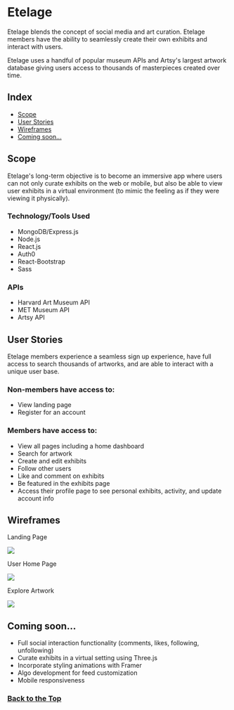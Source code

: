 # Etelage

Etelage blends the concept of social media and art curation. Etelage members have the ability to seamlessly create their own exhibits and interact with users.

Etelage uses a handful of popular museum APIs and Artsy's largest artwork database giving users access to thousands of masterpieces created over time. 

## Index
* [Scope](#Scope)
* [User Stories](#user-Stories)
* [Wireframes](#wireframes)
* [Coming soon...](#coming-soon)

## Scope
Etelage's long-term objective is to become an immersive app where users can not only curate exhibits on the web or mobile, but also be able to view user exhibits in a virtual environment (to mimic the feeling as if they were viewing it physically).

### Technology/Tools Used
* MongoDB/Express.js 
* Node.js
* React.js
* Auth0
* React-Bootstrap 
* Sass

### APIs
* Harvard Art Museum API
* MET Museum API
* Artsy API

## User Stories
Etelage members experience a seamless sign up experience, have full access to search thousands of artworks, and are able to interact with a unique user base.

### Non-members have access to:
* View  landing page
* Register for an account

### Members have access to: 
* View all pages including a home dashboard
* Search for artwork
* Create and edit exhibits
* Follow other users
* Like and comment on exhibits
* Be featured in the exhibits page
* Access their profile page to see personal exhibits, activity, and update account info

## Wireframes
Landing Page

![](https://lh3.googleusercontent.com/pw/ACtC-3fjvmHrIhdl0cY0FAM4LM5OpgtzDwvyTM0k0tmT3rpRBykl8DfQKwgXXXaCaNSt2f2M8IDKpQHEVAWYwiHNr20refJ7iK9xJvBhtz-MPGHvDBLBeaP6mOr3hka-wjzARLZltCvnUKF6ftxLugsk7Oeu=w1919-h946-no?authuser=0)

User Home Page

![](https://lh3.googleusercontent.com/MseQDUrVRQbJXPOENLofiviPjehDNLLwRm4f7MHfKbsYRTZOarspYcuvb39NeUv_vJwhNxW0JBELmyu4JAnk8-C76U4Yht7s-wY6mOFoCU0nTzkLlPZUdN2aKtvYUg7IZDCxJuRsrVQ6iBuM7XsD92EET-pVQyr-AwvmoyrksC2MVEqHXFtz0qz6mojTP2rL22A4D_dUOMGdy8CH7tzS_zq25tAVeW-bqegJmGnKFTvNTIeEPb8luzi90pJ1iFQxskL8UfS6_4i6N4ZCF2gaelt2rU0H-mYdnjccgDowydqfDEE0GgcMRbkCX4OoeCYZxh9LOdNBN8fBqx3VK5zKctBUU93g8YoE5QqLoc396rPhkK1Pxvm8A37-De0jB9K_CLUNuCXdyw-nyl29YY884MGzUjJOU4PjeN0PxoJxXR-5V5EjqXK6kzJ2Hm01lCJPRZ-zuefeYJ4DDc1pkiSvoeJZDgIlqDh-LTwMlP0a4SAhtVbIGLVUd68ei6k88gpr0yDIlnR--eeP_Gz1Rjxk401m_6jNMCtN0nzYiyF5Gq6Y-XTqekDmweGtgeWNV8f9yzkROTfCulq5JwWj6LMi4RA4LNDwxfeF3_K0EwOJi8PbOs6HAnzxudAmGKIeZtiqvXi_Y5Cc4kHKzdG2oFuq4eRX48wqG-nXJHVHT6wJ64HKtFAPNZvTUOqMnycc=w1920-h925-no?authuser=0)

Explore Artwork

![](https://lh3.googleusercontent.com/dOna83b355H7XZrif7gwoMpOrs9LMLBrozSnuY_iHX2R8aGU1YAZFq2XIOaxIJkRoVWIII_ZsBt0RdC60rpqcPUhjNy3LVKNdrZqREHxIMcCA00YER0MvDH4PUhMjADDSVdTAP01GghV_Cu0N3dhzjACmPbb1Ho5IoOlaHVlwxspsS-yQGSowaoNQHmxc1BCS4q_9XiIjcrU83jGlk_FVFhd3NdW8VTaSYj_31RAnOwt_mQKnoMtewYHj-vGx59eJORYz4p7Lb13XhRsVzhvDlIVDWVVpTUl9lgg9Rc2bEz-UshGQvDADVgNg09wWVG1_Qo1ysHeChDM5qPxPblCnWZm_dNmWEh9ERzOBkAkA0kJpV-bK0-lSZk6fFB4O-ycZtpKwcG8AH_pHWO5oQbFiMGcpKGLMEaLUp0h_aGRccdJkUJ-ade66PU1Yq807pCyYltco1DDgsUqwBxlNPjOLuCjod6CqdyhsYhGsGC-jachQhqqMjcksPhQk_Z5PfhCg1cUQeIybmOwocwe9t1lu1wx38AMljSBY4AuBUB4CP6fFZZj7n3M1HY6g3U7Z96IW6xs8gsIQp-am0BhZDShJlBa6BbdKC10PN07BYdoKeRLRBYVGE0EUK4JYIihEppvwRbFbFnuuVNDhPl1yK8kiQva1wKhspLMMFzYp2d0N6al-h3Q4YXssSUrFabt=w1918-h946-no?authuser=0)

## Coming soon...
* Full social interaction functionality (comments, likes, following, unfollowing)
* Curate exhibits in a virtual setting using Three.js
* Incorporate styling animations with Framer
* Algo development for feed customization
* Mobile responsiveness

### [Back to the Top](#Etelage)
